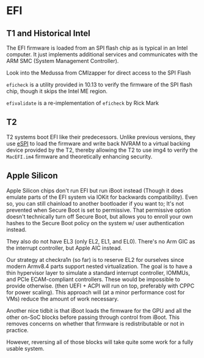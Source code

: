 # EFI

## T1 and Historical Intel

The EFI firmware is loaded from an SPI flash chip as is typical in an Intel computer.  It just implements additional services and communicates with the ARM SMC (System Management Controller).

Look into the Medussa from CMIzapper for direct access to the SPI Flash

`eficheck` is a utility provided in 10.13 to verify the firmware of the SPI flash chip, though it skips the Intel ME region.

`efivalidate` is a re-implementation of `eficheck` by Rick Mark

## T2

T2 systems boot EFI like their predecessors.  Unlike previous versions, they use [eSPI](https://www.intel.com/content/dam/support/us/en/documents/software/chipset-software/327432-004_espi_base_specification_rev1.0_cb.pdf) to load the firmware and write back NVRAM to a virtual backing device provided by the T2, thereby allowing the T2 to use img4 to verify the `MacEFI.im4` firmware and theoretically enhancing security.

## Apple Silicon

Apple Silicon chips don't run EFI but run iBoot instead (Though it does emulate parts of the EFI system via IOKit for backwards compatibility).
Even so, you can still chainload to another bootloader if you want to; It's not prevented when Secure Boot is set to permissive.
That permissive option doesn't technically turn off Secure Boot, but allows you to enroll your own hashes to the Secure Boot policy on the system w/ user authentication instead.

They also do not have EL3 (only EL2, EL1, and EL0). There's no Arm GIC as the interrupt controller, but Apple AIC instead.

Our strategy at checkra1n (so far) is to reserve EL2 for ourselves since modern Armv8.4 parts support nested virtualization. The goal is to have a thin hypervisor layer to simulate a standard interrupt controller, IOMMUs, and PCIe ECAM-compliant controllers. These would be impossible to provide otherwise. (then UEFI + ACPI will run on top, preferably with CPPC for power scaling). This approach will (at a minor performance cost for VMs) reduce the amount of work necessary.

Another nice tidbit is that iBoot loads the firmware for the GPU and all the other on-SoC blocks before passing through control from iBoot. This removes concerns on whether that firmware is redistributable or not in practice.

However, reversing all of those blocks will take quite some work for a fully usable system.
